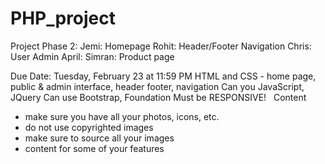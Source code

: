 # PHP_project

Project Phase 2: 
Jemi: Homepage
Rohit: Header/Footer Navigation
Chris: User Admin
April: 
Simran: Product page

Due Date: Tuesday, February 23 at 11:59 PM
HTML and CSS - home page, public & admin interface, header footer, navigation 
Can you JavaScript, JQuery 
Can use Bootstrap, Foundation 
Must be RESPONSIVE! 
  
Content  
- make sure you have all your photos, icons, etc. 
- do not use copyrighted images 
- make sure to source all your images 
- content for some of your features 
